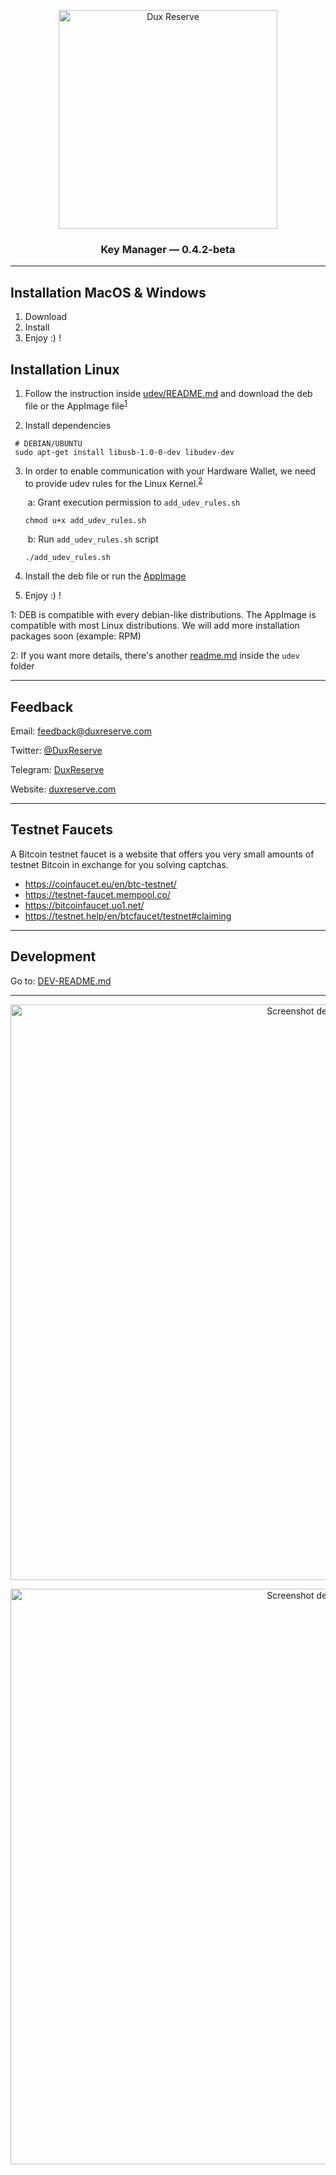 <p align="center">
  <img src="public/img/logos/dux-logo-with-text.svg" width="350" title="Dux Reserve">
</p>
<h3 align="center">
  Key Manager — 0.4.2-beta
</h3>

----


## Installation MacOS & Windows
1. Download
2. Install
3. Enjoy :) !


## Installation Linux

1. Follow the instruction inside [udev/README.md](udev/README.md) and download the deb file or the AppImage file<sup>[1](#footnote-1)</sup>

2. Install dependencies

  ```
   # DEBIAN/UBUNTU
   sudo apt-get install libusb-1.0-0-dev libudev-dev
  ```


3. In order to enable communication with your Hardware Wallet, we need to provide udev rules for the Linux Kernel.<sup>[2](#footnote-2)</sup>

   ​	a: Grant execution permission to `add_udev_rules.sh`

   ```
   chmod u+x add_udev_rules.sh
   ```

   ​	b: Run `add_udev_rules.sh` script

   ```
   ./add_udev_rules.sh
   ```

4. Install the deb file or run the [AppImage](https://discourse.appimage.org/t/how-to-run-an-appimage/80)

5. Enjoy :) !

<a name="footnote-1">1</a>: DEB is compatible with every debian-like distributions. The AppImage is compatible with most Linux distributions. We will add more installation packages soon (example: RPM)

<a name="footnote-2">2</a>: If you want more details, there's another [readme.md](udev/README.md) inside the `udev` folder


----


## Feedback

Email: [feedback@duxreserve.com](mailto:feedback@duxreserve.com?subject=Beta%20Feedback)

Twitter: [@DuxReserve](https://twitter.com/DuxReserve)

Telegram: [DuxReserve](https://t.me/DuxReserve)

Website: [duxreserve.com](https://duxreserve.com)


----


## Testnet Faucets
A Bitcoin testnet faucet is a website that offers you very small amounts of testnet Bitcoin in exchange for you solving captchas.

  - https://coinfaucet.eu/en/btc-testnet/
  - https://testnet-faucet.mempool.co/
  - https://bitcoinfaucet.uo1.net/
  - https://testnet.help/en/btcfaucet/testnet#claiming


----


## Development
Go to: [DEV-README.md](DEV-README.md)


----


<p align="center">
  <img src="screenshot-1.png" width="921" title="Screenshot demo">
</p>


<p align="center">
  <img src="screenshot-2.png" width="921" title="Screenshot demo">
</p>